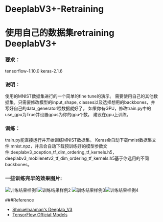 # DeeplabV3+-Retraining
# 使用自己的数据集retraining DeeplabV3+

### 要求：
tensorflow-1.10.0
keras-2.1.6

### 说明：
使用的MNIST数据集进行的一个简单的fine tune的演示。
需要使用自己的其他数据集，只需要修改模型的input_shape, classes以及选择想用的backbones，并写好自己的data_generator喂数据就好了。
如果你有GPU，修改train.py中的use_gpu为True并设置gpus为你的gpu个数。
建议在gpu上训练。

### 训练：
train.py能直接运行并开始训练MNIST数据集。
Keras会自动下载mnist数据集文件:mnist.npz，并且会自动下载预训练好的模型参数文件:deeplabv3_xception_tf_dim_ordering_tf_kernels.h5，deeplabv3_mobilenetv2_tf_dim_ordering_tf_kernels.h5基于你选用的不同backbones。

### 一些训练完毕的效果图片:

![训练结果样例1](https://github.com/jeffery-zhougang/DeeplabV3Plus-Keras-Retraining/blob/master/asserts/02.png)![训练结果样例2](https://github.com/jeffery-zhougang/DeeplabV3Plus-Keras-Retraining/blob/master/asserts/04.png)
![训练结果样例3](https://github.com/jeffery-zhougang/DeeplabV3Plus-Keras-Retraining/blob/master/asserts/05.png)![训练结果样例4](https://github.com/jeffery-zhougang/DeeplabV3Plus-Keras-Retraining/blob/master/asserts/06.png)

###Reference
- [Shmuelnaaman's Deeplab_V3](https://github.com/Shmuelnaaman/deeplab_v3)
- [TensorFlow Official Models](https://github.com/tensorflow/models/tree/master/research/deeplab)
